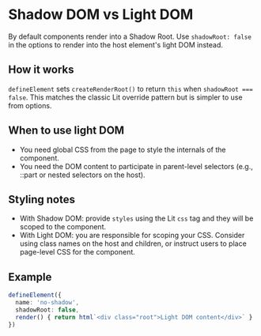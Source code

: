 # Shadow DOM vs Light DOM

By default components render into a Shadow Root. Use `shadowRoot: false` in the options to render into the host
element's light DOM instead.

## How it works

`defineElement` sets `createRenderRoot()` to return `this` when `shadowRoot === false`. This matches the classic Lit
override pattern but is simpler to use from options.

## When to use light DOM

- You need global CSS from the page to style the internals of the component.
- You need the DOM content to participate in parent-level selectors (e.g., ::part or nested selectors on the host).

## Styling notes

- With Shadow DOM: provide `styles` using the Lit `css` tag and they will be scoped to the component.
- With Light DOM: you are responsible for scoping your CSS. Consider using class names on the host and children, or
  instruct users to place page-level CSS for the component.

## Example

```ts
defineElement({
  name: 'no-shadow',
  shadowRoot: false,
  render() { return html`<div class="root">Light DOM content</div>` }
})
```
